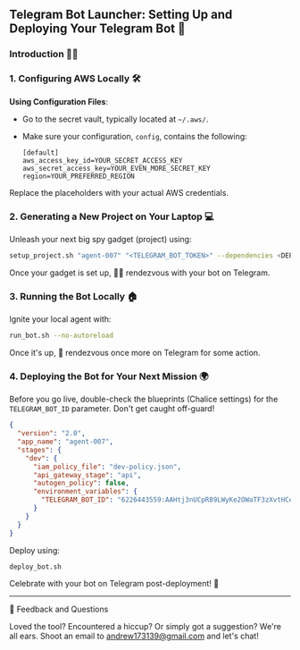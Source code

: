 ## Telegram Bot Launcher: Setting Up and Deploying Your Telegram Bot 🚀

### Introduction 🕵️‍♂️

### 1. Configuring AWS Locally 🛠

**Using Configuration Files**:

- Go to the secret vault, typically located at `~/.aws/`.

- Make sure your configuration, `config`, contains the following:

    ```text
    [default]
    aws_access_key_id=YOUR_SECRET_ACCESS_KEY
    aws_secret_access_key=YOUR_EVEN_MORE_SECRET_KEY
    region=YOUR_PREFERRED_REGION
    ```

Replace the placeholders with your actual AWS credentials.

### 2. Generating a New Project on Your Laptop 💻

Unleash your next big spy gadget (project) using:

```bash
setup_project.sh "agent-007" "<TELEGRAM_BOT_TOKEN>" --dependencies <DEPENDENCY_1> <DEPENDENCY_2> ...
```

Once your gadget is set up, 🕵️‍♂️ rendezvous with your bot on Telegram.

### 3. Running the Bot Locally 🏠

Ignite your local agent with:

```bash
run_bot.sh --no-autoreload
```

Once it's up, 🎩 rendezvous once more on Telegram for some action.

### 4. Deploying the Bot for Your Next Mission 🌍

Before you go live, double-check the blueprints (Chalice settings) for the `TELEGRAM_BOT_ID` parameter. Don't get caught off-guard!

```json
{
  "version": "2.0",
  "app_name": "agent-007",
  "stages": {
    "dev": {
      "iam_policy_file": "dev-policy.json",
      "api_gateway_stage": "api",
      "autogen_policy": false,
      "environment_variables": {
        "TELEGRAM_BOT_ID": "6226443559:AAHtj3nUCpR89LWyKe2OWaTF3zXvtHCeeEQ"
      }
    }
  }
}

```

Deploy using:

```bash
deploy_bot.sh
```

Celebrate with your bot on Telegram post-deployment! 🎉

---
💌 Feedback and Questions

Loved the tool? Encountered a hiccup? Or simply got a suggestion? We're all ears.
Shoot an email to andrew173139@gmail.com and let's chat!